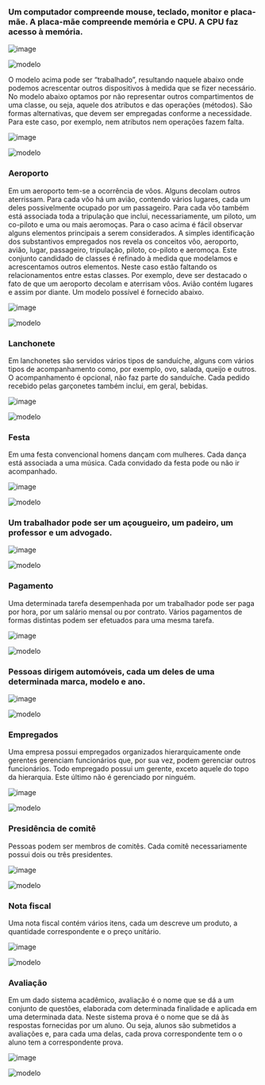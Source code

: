 ### Um computador compreende mouse, teclado, monitor e placa-mãe. A placa-mãe compreende memória e CPU. A CPU faz acesso à memória.

![image](https://user-images.githubusercontent.com/1735792/90352450-cc067180-e019-11ea-8830-55628e1a99bd.png)

![modelo](http://www.plantuml.com/plantuml/proxy?cache=no&src=https://raw.githubusercontent.com/kyriosdata/oo/master/imagens/modelos-05/mod05ima01/mod05ima01.plantuml)


O modelo acima pode ser “trabalhado”, resultando naquele abaixo onde podemos acrescentar outros dispositivos à medida que se fizer necessário. No modelo abaixo optamos por não representar outros compartimentos de uma classe, ou seja, aquele dos atributos e das operações (métodos). São formas alternativas, que devem ser empregadas conforme a necessidade. Para este caso, por exemplo, nem atributos nem operações fazem falta.

![image](https://user-images.githubusercontent.com/1735792/90352466-d9bbf700-e019-11ea-8583-87c6688e6595.png)

![modelo](http://www.plantuml.com/plantuml/proxy?cache=no&src=https://raw.githubusercontent.com/kyriosdata/oo/master/imagens/modelos-05/mod05ima02/mod05ima02.plantuml)

### Aeroporto

Em um aeroporto tem-se a ocorrência de vôos. Alguns decolam outros aterrissam. Para cada vôo há um avião, contendo vários lugares, cada um deles possivelmente ocupado por um passageiro. Para cada vôo também está associada toda a tripulação que inclui, necessariamente, um piloto, um co-piloto e uma ou mais aeromoças.
Para o caso acima é fácil observar alguns elementos principais a serem considerados. A simples identificação dos substantivos empregados nos revela os conceitos vôo, aeroporto, avião, lugar, passageiro, tripulação, piloto, co-piloto e aeromoça. Este conjunto candidado de classes é refinado à medida que modelamos e acrescentamos outros elementos. Neste caso estão faltando os relacionamentos entre estas classes. Por exemplo, deve ser destacado o fato de que um aeroporto decolam e aterrisam vôos. Avião contém lugares e assim por diante. Um modelo possível é fornecido abaixo.

![image](https://user-images.githubusercontent.com/1735792/90352494-f22c1180-e019-11ea-9f89-733d91131787.png)

![modelo](http://www.plantuml.com/plantuml/proxy?cache=no&src=https://raw.githubusercontent.com/kyriosdata/oo/master/imagens/modelos-05/mod05ima03/mod05ima03.plantuml)


### Lanchonete

Em lanchonetes são servidos vários tipos de sanduíche, alguns com vários tipos de acompanhamento como, por exemplo, ovo, salada, queijo e outros. O acompanhamento é opcional, não faz parte do sanduíche. Cada pedido recebido pelas garçonetes também inclui, em geral, bebidas.

![image](https://user-images.githubusercontent.com/1735792/90352519-05d77800-e01a-11ea-8314-ef70ed358574.png)

![modelo](http://www.plantuml.com/plantuml/proxy?cache=no&src=https://raw.githubusercontent.com/kyriosdata/oo/master/imagens/modelos-05/mod05ima04/mod05ima04.plantuml)


### Festa

Em uma festa convencional homens dançam com mulheres. Cada dança está associada a uma música. Cada convidado da festa pode ou não ir acompanhado.

![image](https://user-images.githubusercontent.com/1735792/90352565-26073700-e01a-11ea-9f6b-8911d5b22008.png)

![modelo](http://www.plantuml.com/plantuml/proxy?cache=no&src=https://raw.githubusercontent.com/kyriosdata/oo/master/imagens/modelos-05/mod05ima05/mod05ima05.plantuml)

### Um trabalhador pode ser um açougueiro, um padeiro, um professor e um advogado.

![image](https://user-images.githubusercontent.com/1735792/90352630-4afbaa00-e01a-11ea-92dd-29d11799adbe.png)

![modelo](http://www.plantuml.com/plantuml/proxy?cache=no&src=https://raw.githubusercontent.com/kyriosdata/oo/master/imagens/modelos-05/mod05ima06/mod05ima06.plantuml)

### Pagamento

Uma determinada tarefa desempenhada por um trabalhador pode ser paga por hora, por um salário mensal ou por contrato. Vários pagamentos de formas distintas podem ser efetuados para uma mesma tarefa.

![image](https://user-images.githubusercontent.com/1735792/90352676-6961a580-e01a-11ea-8a80-89902b667921.png)

![modelo](http://www.plantuml.com/plantuml/proxy?cache=no&src=https://raw.githubusercontent.com/kyriosdata/oo/master/imagens/modelos-05/mod05ima07/mod05ima07.plantuml)

### Pessoas dirigem automóveis, cada um deles de uma determinada marca, modelo e ano.

![image](https://user-images.githubusercontent.com/1735792/90352722-86967400-e01a-11ea-84c1-ee2c6fc56bc4.png)

![modelo](http://www.plantuml.com/plantuml/proxy?cache=no&src=https://raw.githubusercontent.com/kyriosdata/oo/master/imagens/modelos-05/mod05ima08/mod05ima08.plantuml)

### Empregados

Uma empresa possui empregados organizados hierarquicamente onde gerentes gerenciam funcionários que, por sua vez, podem gerenciar outros funcionários. Todo empregado possui um gerente, exceto aquele do topo da hierarquia. Este último não é gerenciado por ninguém.

![image](https://user-images.githubusercontent.com/1735792/90352749-99a94400-e01a-11ea-923d-b679578af58b.png)

![modelo](http://www.plantuml.com/plantuml/proxy?cache=no&src=https://raw.githubusercontent.com/kyriosdata/oo/master/imagens/modelos-05/mod05ima09/mod05ima09.plantuml)

### Presidência de comitê

Pessoas podem ser membros de comitês. Cada comitê necessariamente possui dois ou três presidentes.

![image](https://user-images.githubusercontent.com/1735792/90352774-afb70480-e01a-11ea-952a-a333b2738959.png)

![modelo](http://www.plantuml.com/plantuml/proxy?cache=no&src=https://raw.githubusercontent.com/kyriosdata/oo/master/imagens/modelos-05/mod05ima10/mod05ima10.plantuml)

### Nota fiscal

Uma nota fiscal contém vários itens, cada um descreve um produto, a quantidade correspondente e o preço unitário.

![image](https://user-images.githubusercontent.com/1735792/90352793-bfcee400-e01a-11ea-9fa2-d241532be9db.png)

![modelo](http://www.plantuml.com/plantuml/proxy?cache=no&src=https://raw.githubusercontent.com/kyriosdata/oo/master/imagens/modelos-05/mod05ima11/mod05ima11.plantuml)


### Avaliação

Em um dado sistema acadêmico, avaliação é o nome que se dá a um conjunto de questões, elaborada com determinada finalidade e aplicada em uma determinada data. Neste sistema prova é o nome que se dá às respostas fornecidas por um aluno. Ou seja, alunos são submetidos a avaliações e, para cada uma delas, cada prova correspondente tem o o aluno tem a correspondente prova.

![image](https://user-images.githubusercontent.com/1735792/90352843-ea20a180-e01a-11ea-80cf-e67641828eae.png)

![modelo](http://www.plantuml.com/plantuml/proxy?cache=no&src=https://raw.githubusercontent.com/kyriosdata/oo/master/imagens/modelos-05/mod05ima12/mod05ima12.plantuml)

